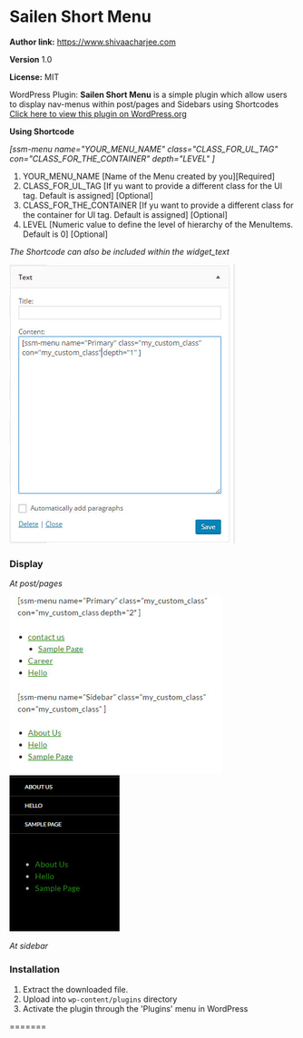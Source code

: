  
# Sailen Short Menu  #
**Author link:** https://www.shivaacharjee.com

**Version** 1.0

**License:** MIT  


WordPress Plugin:  <strong>Sailen Short Menu</strong> is a simple plugin which allow users to display nav-menus within post/pages and Sidebars using Shortcodes
<a target='_blank' href='https://wordpress.org/plugins/sailen-short-menu/' target='_blank'>Click here to view this plugin on WordPress.org</a>

**Using Shortcode**

<i>[ssm-menu name="YOUR_MENU_NAME" class="CLASS_FOR_UL_TAG" con="CLASS_FOR_THE_CONTAINER" depth="LEVEL" ]</i>

<ol>
 <li>YOUR_MENU_NAME</> [Name of the Menu created by you][Required]</li>

 <li>CLASS_FOR_UL_TAG [If yu want to provide a different class for the Ul tag. Default is assigned] [Optional]</li>

 <li>CLASS_FOR_THE_CONTAINER [If yu want to provide a different class for the container for Ul tag. Default is assigned] [Optional]</li>

 <li>LEVEL [Numeric value to define the level of hierarchy of the MenuItems. Default is 0] [Optional]</li>
</ol>

<i>The Shortcode can also be included within the widget_text</i>

<img src='images/screenshot-2.jpg' traget='_blank'/>



### Display ###
<i>At post/pages</i>

<img src="images/screenshot-1.jpg" traget='_blank'/>


<img src="images/screenshot-3.jpg" traget='_blank'/>

<i>At sidebar</i>

### Installation ###
1. Extract the downloaded file. 
1. Upload into `wp-content/plugins` directory
2. Activate the plugin through the 'Plugins' menu in WordPress

  
 
=======
 

